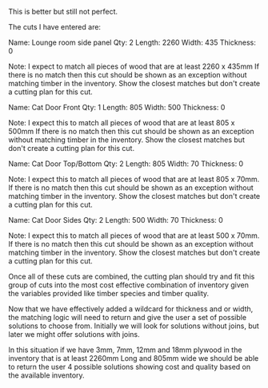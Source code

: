 This is better but still not perfect.

The cuts I have entered are:

Name: Lounge room side panel
Qty: 2
Length: 2260
Width: 435
Thickness: 0

Note: I expect to match all pieces of wood that are at least 2260 x 435mm If there is no match then this cut should be shown as an exception without matching timber in the inventory. Show the closest matches but don't create a cutting plan for this cut.

Name: Cat Door Front
Qty: 1
Length: 805
Width: 500
Thickness: 0

Note: I expect this to match all pieces of wood that are at least 805 x 500mm If there is no match then this cut should be shown as an exception without matching timber in the inventory. Show the closest matches but don't create a cutting plan for this cut.

Name: Cat Door Top/Bottom
Qty: 2
Length: 805
Width: 70
Thickness: 0

Note: I expect this to match all pieces of wood that are at least 805 x 70mm.
If there is no match then this cut should be shown as an exception without matching timber in the inventory. Show the closest matches but don't create a cutting plan for this cut.

Name: Cat Door Sides
Qty: 2
Length: 500
Width: 70
Thickness: 0

Note: I expect this to match all pieces of wood that are at least 500 x 70mm.
If there is no match then this cut should be shown as an exception without matching timber in the inventory. Show the closest matches but don't create a cutting plan for this cut.

Once all of these cuts are combined, the cutting plan should try and fit this
group of cuts into the most cost effective combination of inventory given the
variables provided like timber species and timber quality.

Now that we have effectively added a wildcard for thickness and or width, the
matching logic will need to return and give the user a set of possible
solutions to choose from. Initially we will look for solutions without joins,
but later we might offer solutions with joins.

In this situation if we have 3mm, 7mm, 12mm and 18mm plywood in the inventory
that is at least 2260mm Long and 805mm wide we should be able to return the
user 4 possible solutions showing cost and quality based on the available inventory.